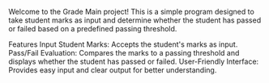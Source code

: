 Welcome to the Grade Main project! This is a simple program designed to take student marks as input and determine whether the student has passed or failed based on a predefined passing threshold.

Features
Input Student Marks: Accepts the student's marks as input.
Pass/Fail Evaluation: Compares the marks to a passing threshold and displays whether the student has passed or failed.
User-Friendly Interface: Provides easy input and clear output for better understanding.


